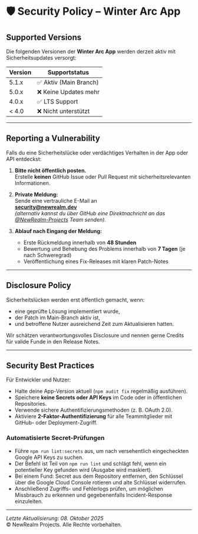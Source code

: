 # 🛡️ Security Policy – Winter Arc App

## Supported Versions

Die folgenden Versionen der **Winter Arc App** werden derzeit aktiv mit Sicherheitsupdates versorgt:

| Version | Supportstatus         |
|----------|-----------------------|
| 5.1.x    | ✅ Aktiv (Main Branch) |
| 5.0.x    | ❌ Keine Updates mehr  |
| 4.0.x    | ✅ LTS Support         |
| < 4.0    | ❌ Nicht unterstützt   |

---

## Reporting a Vulnerability

Falls du eine Sicherheitslücke oder verdächtiges Verhalten in der App oder API entdeckst:

1. **Bitte nicht öffentlich posten.**  
   Erstelle **keinen** GitHub Issue oder Pull Request mit sicherheitsrelevanten Informationen.

2. **Private Meldung:**  
   Sende eine vertrauliche E-Mail an  
   **security@newrealm.dev**  
   *(alternativ kannst du über GitHub eine Direktnachricht an das [@NewRealm-Projects](https://github.com/NewRealm-Projects) Team senden).*

3. **Ablauf nach Eingang der Meldung:**  
   - Erste Rückmeldung innerhalb von **48 Stunden**  
   - Bewertung und Behebung des Problems innerhalb von **7 Tagen** (je nach Schweregrad)  
   - Veröffentlichung eines Fix-Releases mit klaren Patch-Notes

---

## Disclosure Policy

Sicherheitslücken werden erst öffentlich gemacht, wenn:
- eine geprüfte Lösung implementiert wurde,  
- der Patch im Main-Branch aktiv ist,  
- und betroffene Nutzer ausreichend Zeit zum Aktualisieren hatten.

Wir schätzen verantwortungsvolles Disclosure und nennen gerne Credits für valide Funde in den Release Notes.

---

## Security Best Practices

Für Entwickler und Nutzer:

- Halte deine App-Version aktuell (`npm audit fix` regelmäßig ausführen).
- Speichere **keine Secrets oder API Keys** im Code oder in öffentlichen Repositories.
- Verwende sichere Authentifizierungsmethoden (z. B. OAuth 2.0).
- Aktiviere **2-Faktor-Authentifizierung** für alle Teammitglieder mit GitHub- oder Deployment-Zugriff.

### Automatisierte Secret-Prüfungen

- Führe `npm run lint:secrets` aus, um nach versehentlich eingecheckten Google API Keys zu suchen.
- Der Befehl ist Teil von `npm run lint` und schlägt fehl, wenn ein potentieller Key gefunden wird (Ausgabe wird maskiert).
- Bei einem Fund: Secret aus dem Repository entfernen, den Schlüssel über die Google Cloud Console rotieren und alte Schlüssel widerrufen.
- Anschließend Zugriffs- und Fehlerlogs prüfen, um möglichen Missbrauch zu erkennen und gegebenenfalls Incident-Response einzuleiten.

---

*Letzte Aktualisierung: 08. Oktober 2025*  
© NewRealm Projects. Alle Rechte vorbehalten.
